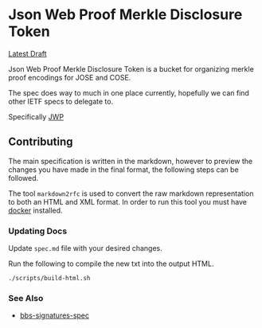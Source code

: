 # Json Web Proof Merkle Disclosure Token

[Latest Draft](https://or13.github.io/jwp-mdt/)

Json Web Proof Merkle Disclosure Token is a bucket for
organizing merkle proof encodings for JOSE and COSE.

The spec does way to much in one place currently,
hopefully we can find other IETF specs to delegate to.

Specifically [JWP](https://github.com/json-web-proofs/json-web-proofs)

## Contributing

The main specification is written in the markdown, however to preview the changes you have made in the final format, the following steps can be followed.

The tool `markdown2rfc` is used to convert the raw markdown representation to both an HTML and XML format. In order to run this tool you must have [docker](https://www.docker.com/) installed.

### Updating Docs

Update `spec.md` file with your desired changes.

Run the following to compile the new txt into the output HTML.

`./scripts/build-html.sh`

### See Also

- [bbs-signatures-spec](https://github.com/mattrglobal/bbs-signatures-spec)
